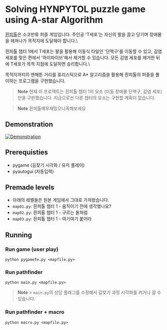 # Solving HYNPYTOL puzzle game using A-star Algorithm

[흰피톨](https://store.steampowered.com/app/2520000/HYNPYTOL/)은 소코반류 퍼즐 게임입니다. 주인공 'T세포'는 자신의 팔을 끌고 당기며 장애물을 헤쳐나가 목적지에 도달해야 합니다.\

흰피톨 챕터 1에서 T세포는 팔을 활용해 이동식 타일인 '단핵구'를 이동할 수 있고, 감염 세포를 맞은 편에서 '하이파이브'해서 제거할 수 있습니다. 모든 감염 세포를 제거한 뒤에 T세포가 목적 지점에 도달하면 승리합니다.\

목적지까지의 맨해튼 거리를 휴리스틱으로 A\* 알고리즘을 활용해 흰피톨의 퍼즐을 풀이하는 프로그램을 구현했습니다.

> **Note**
> 현재 이 프로젝트는 흰피톨 챕터 1의 요소 (이동 장애물 단핵구, 감염 세포)만을 구현했습니다. 지금으로선 다른 챕터의 요소는 구현할 계획이 없습니다.

> **Note**
> 흰피톨매우재밌으니꼭해보세요

## Demonstration

[![Demonstration](http://img.youtube.com/vi/GRuGJUeIGx0/0.jpg)](https://www.youtube.com/watch?v=GRuGJUeIGx0)

## Prerequisties

-   pygame (길찾기 시각화 / 유저 플레이)
-   pyautogui (자동입력)

## Premade levels

-   아래의 레벨들은 원본 게임에서 그대로 가져왔습니다.
-   `map01.py`: 흰피톨 챕터 1 - 움직이기 전에 생각했나요?
-   `map02.py`: 흰피톨 챕터 1 - 구르는 돌처럼
-   `map03.py`: 흰피톨 챕터 1 - 여기여기 붙어라

## Running

### Run game (user play)

```
python pygamefe.py <mapfile.py>
```

### Run pathfinder

```
python main.py <mapfile.py>
```

> **Note** > `main.py`의 상당 플래그를 수정해서 길찾기 과정 시각화를 켜거나 끌 수 있습니다.

### Run pathfinder + macro

```
python macro.py <mapfile.py>
```
